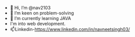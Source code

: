 - 👋 Hi, I’m @nav2103
- 👀 I’m keen on problem-solving
- 🌱 I’m currently learning JAVA
- I'm into web development.
- 📫Linkedin-https://www.linkedin.com/in/navneetsingh03/

<!---
nav2103/nav2103 is a ✨ special ✨ repository because its `README.md` (this file) appears on your GitHub profile.
You can click the Preview link to take a look at your changes.
--->
